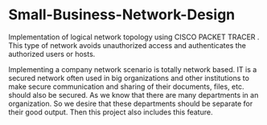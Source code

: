 # Small-Business-Network-Design
 Implementation of logical network topology using CISCO PACKET TRACER . This type of network avoids unauthorized access and authenticates the authorized users or hosts.
 
 Implementing a company network scenario is totally network based. IT is a secured network often used in big organizations and other institutions to make secure communication and sharing of their documents, files, etc. should also be secured. As we know that there are many departments in an organization. So we desire that these departments should be separate for their good output. Then this project also includes this feature.
